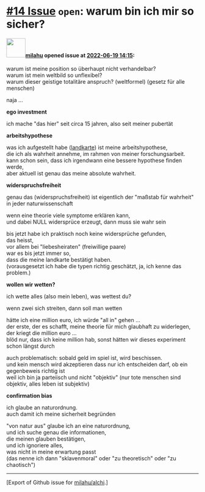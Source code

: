 [\#14 Issue](https://github.com/milahu/alchi/issues/14) `open`: warum bin ich mir so sicher?
============================================================================================

#### <img src="https://avatars.githubusercontent.com/u/12958815?v=4" width="50">[milahu](https://github.com/milahu) opened issue at [2022-06-19 14:15](https://github.com/milahu/alchi/issues/14):

warum ist meine position so überhaupt nicht verhandelbar?  
warum ist mein weltbild so unflexibel?  
warum dieser geistige totalitäre anspruch? (weltformel) (gesetz für alle
menschen)

naja ...

**ego investment**

ich mache "das hier" seit circa 15 jahren, also seit meiner pubertät

**arbeitshypothese**

was ich aufgestellt habe
([landkarte](https://milahu.github.io/alchi/src/alchi-maps/public/alchi-maps.html))
ist meine arbeitshypothese,  
die ich als wahrheit annehme, im rahmen von meiner forschungsarbeit.  
kann schon sein, dass ich irgendwann eine bessere hypothese finden
werde,  
aber aktuell ist genau das meine absolute wahrheit.

**widerspruchsfreiheit**

genau das (widerspruchsfreiheit) ist eigentlich der "maßstab für
wahrheit" in jeder naturwissenschaft

wenn eine theorie viele symptome erklären kann,  
und dabei NULL widersprüce erzeugt, dann muss sie wahr sein

bis jetzt habe ich praktisch noch keine widersprüche gefunden,  
das heisst,  
vor allem bei "liebesheiraten" (freiwillige paare)  
war es bis jetzt immer so,  
dass die meine landkarte bestätigt haben.  
(vorausgesetzt ich habe die typen richtig geschätzt, ja, ich kenne das
problem.)

**wollen wir wetten?**

ich wette alles (also mein leben), was wettest du?

wenn zwei sich streiten, dann soll man wetten

hätte ich eine million euro, ich würde "all in" gehen ...  
der erste, der es schafft, meine theorie für mich glaubhaft zu
widerlegen, der kriegt die million euro ...  
blöd nur, dass ich keine million hab, sonst hätten wir dieses experiment
schon längst durch

auch problematisch: sobald geld im spiel ist, wird beschissen.  
und kein mensch wird akzeptieren dass nur ich entscheiden darf, ob ein
gegenbeweis richtig ist  
weil ich bin ja parteiisch und nicht "objektiv" (nur tote menschen sind
objektiv, alles leben ist subjektiv)

**confirmation bias**

ich glaube an naturordnung.  
auch damit ich meine sicherheit begründen

"von natur aus" glaube ich an eine naturordnung,  
und ich suche genau die informationen,  
die meinen glauben bestätigen,  
und ich ignoriere alles,  
was nicht in meine erwartung passt  
(das nenne ich dann "sklavenmoral" oder "zu theoretisch" oder "zu
chaotisch")

------------------------------------------------------------------------

\[Export of Github issue for
[milahu/alchi](https://github.com/milahu/alchi).\]
